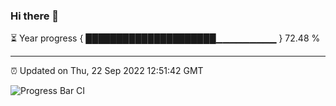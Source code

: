 ### Hi there 👋

⏳ Year progress { █████████████████████▁▁▁▁▁▁▁▁▁ } 72.48 %

---

⏰ Updated on Thu, 22 Sep 2022 12:51:42 GMT

![Progress Bar CI](https://github.com/ZhaoGui/ZhaoGui/workflows/Progress%20Bar%20CI/badge.svg)
